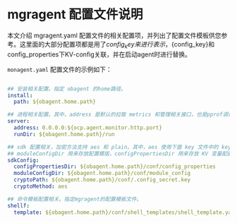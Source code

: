 # mgragent 配置文件说明

本文介绍 mgragent.yaml 配置文件的相关配置项，并列出了配置文件模板供您参考。这里面的大部分配置项都是用了${config_key}来进行表示，${config_key}和config_properties下KV-config关联，并在启动agent时进行替换。

`monagent.yaml` 配置文件的示例如下：

```yaml

## 安装相关配置。指定 obagent 的home路径。
install:
  path: ${obagent.home.path}

## 进程相关配置。其中，address 是默认的拉取 metrics 和管理相关接口，也是pprof调试端口。
server:
  address: 0.0.0.0:${ocp.agent.monitor.http.port}
  runDir: ${obagent.home.path}/run

## sdk 配置相关，加密方法支持 aes 和 plain。其中，aes 使用下面 key 文件中的 key 对需要加密的配置项进行加密。
## moduleConfigDir 用来存放配置模版，configPropertiesDir 用来存放 KV 变量配置
sdkConfig:
  configPropertiesDir: ${obagent.home.path}/conf/config_properties
  moduleConfigDir: ${obagent.home.path}/conf/module_config
  cryptoPath: ${obagent.home.path}/conf/.config_secret.key
  cryptoMethod: aes

## 命令模板配置相关。指定mgragent的配置模板文件。
shellf:
  template: ${obagent.home.path}/conf/shell_templates/shell_template.yaml
```

